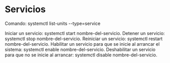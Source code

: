 # Servicios

Comando: systemctl list-units --type=service

Iniciar un servicio: systemctl start nombre-del-servicio.
Detener un servicio: systemctl stop nombre-del-servicio.
Reiniciar un servicio: systemctl restart nombre-del-servicio.
Habilitar un servicio para que se inicie al arrancar el sistema: systemctl enable nombre-del-servicio.
Deshabilitar un servicio para que no se inicie al arrancar: systemctl disable nombre-del-servicio. 